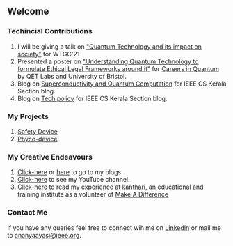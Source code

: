 ## Welcome 

### Techincial Contributions
1. I will be giving a talk on ["Quantum Technology and its impact on society"](https://www.womentech.net/speaker/Ananya/Ayasi/58004) for WTGC'21
2. Presented a poster on ["Understanding Quantum Technology to formulate Ethical Legal Frameworks around it"](https://www.linkedin.com/feed/update/urn:li:activity:6805861007517470721/) for [Careers in Quantum](https://www.careersinquantum.co.uk/) by QET Labs and University of Bristol.
3. Blog on [Superconductivity and Quantum Computation](https://cs.ieeekerala.org/2020/11/23/superconductivity-and-quantum-computation/) for IEEE CS Kerala Section blog.
4. Blog on [Tech policy](https://cs.ieeekerala.org/2020/09/21/technology-inclusive-or-intrusive/) for IEEE CS Kerala Section blog.


### My Projects
1. [Safety Device](https://github.com/ananya-ayasi/Safety-Device-using-Arduino)
2. [Phyco-device](https://github.com/ananya-ayasi/phyco-device)

### My Creative Endeavours
1. [Click-here](http://ayasi-kaleidoscope.blogspot.com/) or [here](https://ayasiananya.scrollstack.com/) to go to my blogs.
2. [Click-here](https://www.youtube.com/channel/UCYFgavuV_QO3ft7fXbs9XfQ) to see my YouTube channel.
3. [Click-here](https://www.kanthari.org/corona-blog-day-49-12-05-2020/) to read my experience at [kanthari](https://www.kanthari.org/), an educational and training institute as a volunteer of [Make A Difference](https://makeadiff.in/)



### Contact Me
If you have any queries feel free to connect wih me on [LinkedIn](https://www.linkedin.com/in/ananya-ayasi-0b654a166/) or mail me to ananyaayasi@ieee.org.
